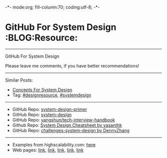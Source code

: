 -\*- mode:org; fill-column:70; coding:utf-8; -\*-  

# GitHub For System Design     :BLOG:Resource:


---

GitHub For System Design  

Please leave me comments, if you have better recommendations!  

---

Similar Posts:  
-   [Concepts For System Design](https://brain.dennyzhang.com/design-concept)
-   Tag: [#designresource](https://brain.dennyzhang.com/tag/designresource), [#systemdesign](https://brain.dennyzhang.com/tag/systemdesign)

---

-   GitHub Repo: [system-design-primer](https://github.com/donnemartin/system-design-primer)
-   GitHub Repo: [system-design](https://github.com/FreemanZhang/system-design)
-   GitHub Repo: [yangshun/tech-interview-handbook](https://github.com/yangshun/tech-interview-handbook/tree/master/design)
-   Github Repo: [System Design Cheatsheet by vasanthk](https://gist.github.com/vasanthk/485d1c25737e8e72759f)
-   GitHub Repo: [challenges-system-design by DennyZhang](https://github.com/DennyZhang/challenges-system-design)

---

-   Examples from highscalability.com: [here](http://highscalability.com/blog/category/example)
-   Web pages: [link](https://www.hanselman.com/blog/NewInterviewQuestionsForSeniorSoftwareEngineers.aspx), [link](https://www.interviewbit.com/courses/system-design/topics/interview-questions/), [link](http://highscalability.com/blog/2009/8/7/the-canonical-cloud-architecture.html), [link](https://hackernoon.com/top-10-system-design-interview-questions-for-software-engineers-8561290f0444), [link](https://www.evernote.com/shard/s576/sh/7e58b450-1abe-43a8-bf82-fbf07f1db13c/049802174415b418a2e65f75b744ab72)